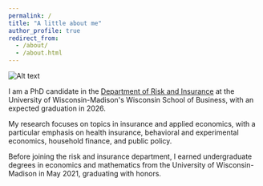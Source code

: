 ```yaml
---
permalink: /
title: "A little about me"
author_profile: true
redirect_from: 
  - /about/
  - /about.html
---
```

![Alt text](images/black_top_final.jpeg)

I am a PhD candidate in the [Department of Risk and Insurance](https://business.wisc.edu/faculty-research/risk-insurance/) at the University of Wisconsin-Madison's Wisconsin School of Business, with an expected graduation in 2026.

My research focuses on topics in insurance and applied economics, with a particular emphasis on health insurance, behavioral and experimental economics, household finance, and public policy.

Before joining the risk and insurance department, I earned undergraduate degrees in economics and mathematics from the University of Wisconsin-Madison in May 2021, graduating with honors.
